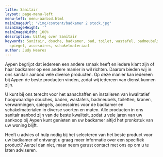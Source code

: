 ```yaml
---
title: Sanitair
layout: page-menu-left
menu-left: menu-aanbod.html
mainImageUrl: "/img/content/badkamer 2 stock.jpg"
mainImageHeight: ''
mainImageWidth: 100%
description: Uitleg over Sanitair
keywords: Sanitair, douche, badkamer, bad, toilet, wastafel, badmeubels, kranen, verwarming,
  spiegel, accesoires, schakelmateriaal
author: Judy Heeres
---
```


Aypen begrijpt dat iedereen een andere smaak heeft en iedere klant zijn of haar badkamer op een andere manier in wil richten. Daarom bieden wij in ons sanitair aanbod vele diverse producten. Op deze manier kan iedereen bij Aypen de beste producten vinden, zodat wij iedereen van dienst kunnen zijn.

U kunt bij ons terecht voor het aanschaffen en installeren van kwalitatief hoogwaardige douches, baden, wastafels, badmeubels, toiletten, kranen, verwarmingen, spiegels, accessoires voor de badkamer en schakelmaterialen in diverse soorten en maten. Alle producten in ons sanitair aanbod zijn van de beste kwaliteit, zodat u vele jaren van uw aankoop bij Aypen kunt genieten en uw badkamer altijd het pronkstuk van uw woning blijft.

Heeft u advies of hulp nodig bij het selecteren van het beste product voor uw badkamer of ontvangt u graag meer informatie over een specifiek product? Aarzel dan niet, maar neem gerust contact met ons op om u te laten adviseren.
